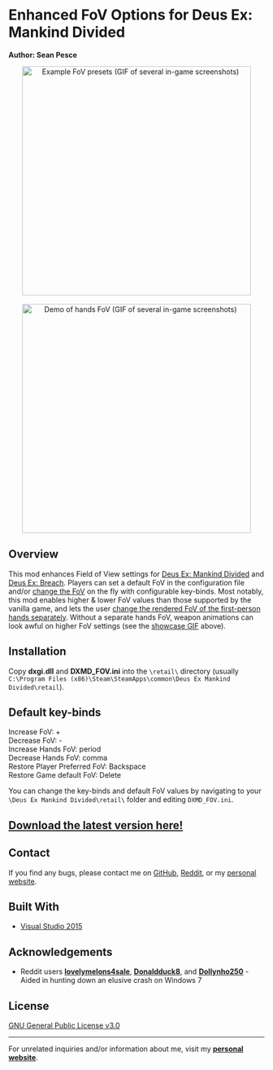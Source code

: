 # Enhanced FoV Options for Deus Ex: Mankind Divided  
**Author: Sean Pesce**  

<p align="center">
<img align="center" title="Example FoV presets" src="https://thumbs.gfycat.com/FavorableThoseEagle-size_restricted.gif" alt="Example FoV presets (GIF of several in-game screenshots)" width="450px">
<br><br>
<img align="center" title="Separate FoV for first-person hands" src="https://thumbs.gfycat.com/EqualDeliriousGyrfalcon-size_restricted.gif" alt="Demo of hands FoV (GIF of several in-game screenshots)" width="450px">
</p>  


## Overview  
This mod enhances Field of View settings for [Deus Ex: Mankind Divided](http://store.steampowered.com/app/337000) and [Deus Ex: Breach](http://store.steampowered.com/app/555450). Players can set a default FoV in the configuration file and/or [change the FoV](https://www.youtube.com/watch?v=qWjd7HO216A) on the fly with configurable key-binds. Most notably, this mod enables higher & lower FoV values than those supported by the vanilla game, and lets the user [change the rendered FoV of the first-person hands separately](https://gfycat.com/EqualDeliriousGyrfalcon). Without a separate hands FoV, weapon animations can look awful on higher FoV settings (see the [showcase GIF](https://thumbs.gfycat.com/EqualDeliriousGyrfalcon-size_restricted.gif) above).  

## Installation  
Copy **dxgi.dll** and **DXMD_FOV.ini** into the `\retail\` directory (usually `C:\Program Files (x86)\Steam\SteamApps\common\Deus Ex Mankind Divided\retail`).  


## Default key-binds  
Increase FoV: +  
Decrease FoV: -  
Increase Hands FoV: period  
Decrease Hands FoV: comma  
Restore Player Preferred FoV: Backspace  
Restore Game default FoV: Delete  
  
You can change the key-binds and default FoV values by navigating to your `\Deus Ex Mankind Divided\retail\` folder and editing `DXMD_FOV.ini`.  

## **[Download the latest version here!](https://github.com/SeanPesce/DXMD-FoV-Changer/releases)**  


## Contact  
If you find any bugs, please contact me on [GitHub](https://github.com/SeanPesce/DXMD-FoV-Changer/issues/new), [Reddit](https://www.reddit.com/u/SeanPesce), or my [personal website](https://SeanPesce.github.io).  


## Built With  
 * [Visual Studio 2015](https://www.visualstudio.com/vs/older-downloads/)  


## Acknowledgements  
 * Reddit users **[lovelymelons4sale](https://www.reddit.com/user/lovelymelons4sale)**, **[Donaldduck8](https://www.reddit.com/user/Donaldduck8)**, and **[Dollynho250](https://www.reddit.com/user/Dollynho250)** - Aided in hunting down an elusive crash on Windows 7  


## License  
[GNU General Public License v3.0](LICENSE)  


---------------------------------------------

For unrelated inquiries and/or information about me, visit my **[personal website](https://SeanPesce.github.io)**.  

